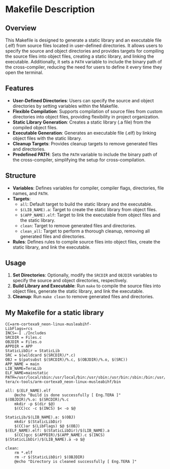 # Makefile Description

## Overview
This Makefile is designed to generate a static library and an executable file (.elf) from source files located in user-defined directories. It allows users to specify the source and object directories and provides targets for compiling the source files into object files, creating a static library, and linking the executable. Additionally, it sets a `PATH` variable to include the binary path of the cross-compiler, reducing the need for users to define it every time they open the terminal.

## Features
- **User-Defined Directories**: Users can specify the source and object directories by setting variables within the Makefile.
- **Flexible Compilation**: Supports compilation of source files from custom directories into object files, providing flexibility in project organization.
- **Static Library Generation**: Creates a static library (.a file) from the compiled object files.
- **Executable Generation**: Generates an executable file (.elf) by linking object files with the static library.
- **Cleanup Targets**: Provides cleanup targets to remove generated files and directories.
- **Predefined PATH**: Sets the `PATH` variable to include the binary path of the cross-compiler, simplifying the setup for cross-compilation.

## Structure
- **Variables**: Defines variables for compiler, compiler flags, directories, file names, and `PATH`.
- **Targets**:
  - `all`: Default target to build the static library and the executable.
  - `$(LIB_NAME).a`: Target to create the static library from object files.
  - `$(APP_NAME).elf`: Target to link the executable from object files and the static library.
  - `clean`: Target to remove generated files and directories.
  - `clean_all`: Target to perform a thorough cleanup, removing all generated files and directories.
- **Rules**: Defines rules to compile source files into object files, create the static library, and link the executable.

## Usage
1. **Set Directories**: Optionally, modify the `SRCDIR` and `OBJDIR` variables to specify the source and object directories, respectively.
2. **Build Library and Executable**: Run `make` to compile the source files into object files, generate the static library, and link the executable.
3. **Cleanup**: Run `make clean` to remove generated files and directories.

## My Makefile for a static library
```
CC=arm-cortexa9_neon-linux-musleabihf-
LibFlags=rcs
INCS=-I ./Includes
SRCDIR = Files.c
OBJDIR = Files.o
APPDIR = APP
StaticLibDir = StaticLib
SRC = $(wildcard $(SRCDIR)/*.c)
OBJ = $(patsubst $(SRCDIR)/%.c, $(OBJDIR)/%.o, $(SRC))
APP_NAME = main
LIB_NAME=TeraLib
ELF_NAME=mainstatic
PATH=/usr/local/sbin:/usr/local/bin:/usr/sbin:/usr/bin:/sbin:/bin:/usr/games:/usr/local/games:/snap/bin:/snap/bin:/home/eng-tera/x-tools/arm-cortexa9_neon-linux-musleabihf/bin

all: $(ELF_NAME).elf
	@echo "Build is done successfully [ Eng.TERA ]"
$(OBJDIR)/%.o: $(SRCDIR)/%.c
	mkdir -p $(dir $@)
	$(CC)cc -c $(INCS) $< -o $@
	
StaticLib/$(LIB_NAME).a: $(OBJ)
	mkdir $(StaticLibDir)
	$(CC)ar $(LibFlags) $@ $(OBJ)
$(ELF_NAME).elf: $(StaticLibDir)/$(LIB_NAME).a
	$(CC)gcc $(APPDIR)/$(APP_NAME).c $(INCS) $(StaticLibDir)/$(LIB_NAME).a -o $@

clean:
	rm *.elf 
	rm -r $(StaticLibDir) $(OBJDIR)
	@echo "Directory is cleaned successfully [ Eng.TERA ]"

